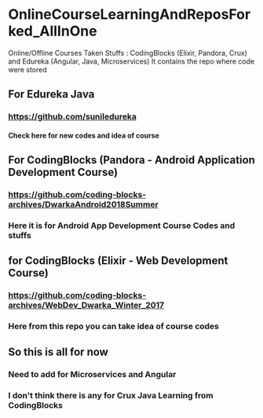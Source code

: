 # OnlineCourseLearningAndReposForked_AllInOne
Online/Offline Courses Taken Stuffs : CodingBlocks (Elixir, Pandora, Crux) and Edureka (Angular, Java, Microservices)
It contains the repo where code were stored

## For Edureka Java
### https://github.com/suniledureka 
#### Check here for new codes and idea of course



## For CodingBlocks (Pandora - Android Application Development Course)
### https://github.com/coding-blocks-archives/DwarkaAndroid2018Summer
### Here it is for Android App Development Course Codes and stuffs


## for CodingBlocks (Elixir - Web Development Course)
### https://github.com/coding-blocks-archives/WebDev_Dwarka_Winter_2017
### Here from this repo you can take idea of course codes


## So this is all for now
### Need to add for Microservices and Angular
### I don't think there is any for Crux Java Learning from CodingBlocks
